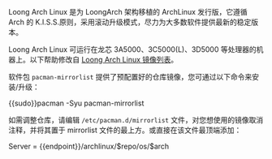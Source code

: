 Loong Arch Linux 是为 LoongArch 架构移植的 ArchLinux 发行版，它遵循 Arch 的 K.I.S.S.原则，采用滚动升级模式，尽力为大多数软件提供最新的稳定版本。

Loong Arch Linux 可运行在龙芯 3A5000、3C5000(L)、3D5000 等处理器的机器上。以下帮助修改自 [Loong Arch Linux 镜像列表](https://loongarchlinux.org/pages/mirrorlist/)。

软件包 `pacman-mirrorlist` 提供了预配置好的仓库镜像，您可通过以下命令来安装/升级：

<tmpl z-lang="bash">
{{sudo}}pacman -Syu pacman-mirrorlist
</tmpl>

如需调整仓库，请编辑 `/etc/pacman.d/mirrorlist` 文件，对您想使用的镜像取消注释，并将其置于 mirrorlist 文件的最上方。或直接在该文件最顶端添加：

<tmpl z-lang="ini" z-path="/etc/pacman.d/mirrorlist">
Server = {{endpoint}}/archlinux/$repo/os/$arch
</tmpl>
